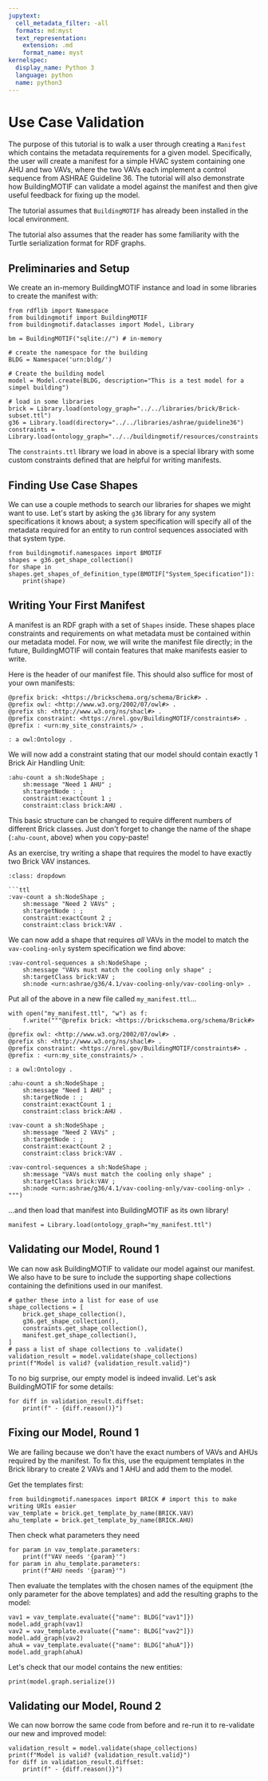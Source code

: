 ```yaml
---
jupytext:
  cell_metadata_filter: -all
  formats: md:myst
  text_representation:
    extension: .md
    format_name: myst
kernelspec:
  display_name: Python 3
  language: python
  name: python3
---
```


# Use Case Validation

The purpose of this tutorial is to walk a user through creating a `Manifest` which contains the metadata requirements for a given model. Specifically, the user will create a manifest for a simple HVAC system containing one AHU and two VAVs, where the two VAVs each implement a control sequence from ASHRAE Guideline 36. The tutorial will also demonstrate how BuildingMOTIF can validate a model against the manifest and then give useful feedback for fixing up the model.

The tutorial assumes that `BuildingMOTIF` has already been installed in the local environment.

The tutorial also assumes that the reader has some familiarity with the Turtle serialization format for RDF graphs.

## Preliminaries and Setup

We create an in-memory BuildingMOTIF instance and load in some libraries to create the manifest with:

```{code-cell}
from rdflib import Namespace
from buildingmotif import BuildingMOTIF
from buildingmotif.dataclasses import Model, Library

bm = BuildingMOTIF("sqlite://") # in-memory

# create the namespace for the building
BLDG = Namespace('urn:bldg/')

# Create the building model
model = Model.create(BLDG, description="This is a test model for a simpel building")

# load in some libraries
brick = Library.load(ontology_graph="../../libraries/brick/Brick-subset.ttl")
g36 = Library.load(directory="../../libraries/ashrae/guideline36")
constraints = Library.load(ontology_graph="../../buildingmotif/resources/constraints.ttl")
```

The `constraints.ttl` library we load in above is a special library with some custom constraints defined that are helpful for writing manifests.

## Finding Use Case Shapes

We can use a couple methods to search our libraries for shapes we might want to use. Let's start by asking the `g36` library for any system specifications it knows about; a system specification will specify all of the metadata required for an entity to run control sequences associated with that system type.

```{code-cell}
from buildingmotif.namespaces import BMOTIF
shapes = g36.get_shape_collection()
for shape in shapes.get_shapes_of_definition_type(BMOTIF["System_Specification"]):
    print(shape)
```

## Writing Your First Manifest

A manifest is an RDF graph with a set of `Shapes` inside. These shapes place constraints and requirements on what metadata must be contained within our metadata model. For now, we will write the manifest file directly; in the future, BuildingMOTIF will contain features that make manifests easier to write.

Here is the header of our manifest file. This should also suffice for most of your own manifests:

```ttl
@prefix brick: <https://brickschema.org/schema/Brick#> .
@prefix owl: <http://www.w3.org/2002/07/owl#> .
@prefix sh: <http://www.w3.org/ns/shacl#> .
@prefix constraint: <https://nrel.gov/BuildingMOTIF/constraints#> .
@prefix : <urn:my_site_constraints/> .

: a owl:Ontology .
```

We will now add a constraint stating that our model should contain exactly 1 Brick Air Handling Unit:

```ttl
:ahu-count a sh:NodeShape ;
    sh:message "Need 1 AHU" ;
    sh:targetNode : ;
    constraint:exactCount 1 ;
    constraint:class brick:AHU .
```

This basic structure can be changed to require different numbers of different Brick classes. Just don't forget to change the name of the shape (`:ahu-count`, above) when you copy-paste!

As an exercise, try writing a shape that requires the model to have exactly two Brick VAV instances.
```{admonition} Click to reveal an answer...
:class: dropdown

```ttl
:vav-count a sh:NodeShape ;
    sh:message "Need 2 VAVs" ;
    sh:targetNode : ;
    constraint:exactCount 2 ;
    constraint:class brick:VAV .
```

We can now add a shape that requires *all* VAVs in the model to match the `vav-cooling-only` system specification we find above:

```ttl
:vav-control-sequences a sh:NodeShape ;
    sh:message "VAVs must match the cooling only shape" ;
    sh:targetClass brick:VAV ;
    sh:node <urn:ashrae/g36/4.1/vav-cooling-only/vav-cooling-only> .
```

Put all of the above in a new file called `my_manifest.ttl`...

```{code-cell}
with open("my_manifest.ttl", "w") as f:
    f.write("""@prefix brick: <https://brickschema.org/schema/Brick#> .
@prefix owl: <http://www.w3.org/2002/07/owl#> .
@prefix sh: <http://www.w3.org/ns/shacl#> .
@prefix constraint: <https://nrel.gov/BuildingMOTIF/constraints#> .
@prefix : <urn:my_site_constraints/> .

: a owl:Ontology .

:ahu-count a sh:NodeShape ;
    sh:message "Need 1 AHU" ;
    sh:targetNode : ;
    constraint:exactCount 1 ;
    constraint:class brick:AHU .

:vav-count a sh:NodeShape ;
    sh:message "Need 2 VAVs" ;
    sh:targetNode : ;
    constraint:exactCount 2 ;
    constraint:class brick:VAV .

:vav-control-sequences a sh:NodeShape ;
    sh:message "VAVs must match the cooling only shape" ;
    sh:targetClass brick:VAV ;
    sh:node <urn:ashrae/g36/4.1/vav-cooling-only/vav-cooling-only> .
""")
```

...and then load that manifest into BuildingMOTIF as its own library!

```{code-cell}
manifest = Library.load(ontology_graph="my_manifest.ttl")
```

## Validating our Model, Round 1

We can now ask BuildingMOTIF to validate our model against our manifest. We also have to be sure to include the supporting shape collections containing the definitions used in our manifest.

```{code-cell}
# gather these into a list for ease of use
shape_collections = [
    brick.get_shape_collection(),
    g36.get_shape_collection(),
    constraints.get_shape_collection(),
    manifest.get_shape_collection(),
]
# pass a list of shape collections to .validate()
validation_result = model.validate(shape_collections) 
print(f"Model is valid? {validation_result.valid}")
```

To no big surprise, our empty model is indeed invalid. Let's ask BuildingMOTIF for some details:

```{code-cell}
for diff in validation_result.diffset:
    print(f" - {diff.reason()}")
```

## Fixing our Model, Round 1

We are failing because we don't have the exact numbers of VAVs and AHUs required by the manifest.
To fix this, use the equipment templates in the Brick library to create 2 VAVs and 1 AHU and add them to the model.

Get the templates first:

```{code-cell}
from buildingmotif.namespaces import BRICK # import this to make writing URIs easier
vav_template = brick.get_template_by_name(BRICK.VAV)
ahu_template = brick.get_template_by_name(BRICK.AHU)
```

Then check what parameters they need

```{code-cell}
for param in vav_template.parameters:
    print(f"VAV needs '{param}'")
for param in ahu_template.parameters:
    print(f"AHU needs '{param}'")
```

Then evaluate the templates with the chosen names of the equipment (the only parameter for the above templates) and add the resulting graphs to the model:

```{code-cell}
vav1 = vav_template.evaluate({"name": BLDG["vav1"]})
model.add_graph(vav1)
vav2 = vav_template.evaluate({"name": BLDG["vav2"]})
model.add_graph(vav2)
ahuA = vav_template.evaluate({"name": BLDG["ahuA"]})
model.add_graph(ahuA)
```

Let's check that our model contains the new entities:

```{code-cell}
print(model.graph.serialize())
```

## Validating our Model, Round 2

We can now borrow the same code from before and re-run it to re-validate our new and improved model:

```{code-cell}
validation_result = model.validate(shape_collections) 
print(f"Model is valid? {validation_result.valid}")
for diff in validation_result.diffset:
    print(f" - {diff.reason()}")
```
